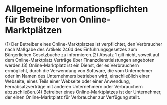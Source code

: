 # Allgemeine Informationspflichten für Betreiber von Online-Marktplätzen

(1) Der Betreiber eines Online-Marktplatzes ist verpflichtet, den Verbraucher nach Maßgabe des Artikels 246d des Einführungsgesetzes zum Bürgerlichen Gesetzbuche zu informieren.(2) Absatz 1 gilt nicht, soweit auf dem Online-Marktplatz Verträge über Finanzdienstleistungen angeboten werden.(3) Online-Marktplatz ist ein Dienst, der es Verbrauchern ermöglicht, durch die Verwendung von Software, die vom Unternehmer oder im Namen des Unternehmers betrieben wird, einschließlich einer Webseite, eines Teils einer Webseite oder einer Anwendung, Fernabsatzverträge mit anderen Unternehmern oder Verbrauchern abzuschließen.(4) Betreiber eines Online-Marktplatzes ist der Unternehmer, der einen Online-Marktplatz für Verbraucher zur Verfügung stellt. 

